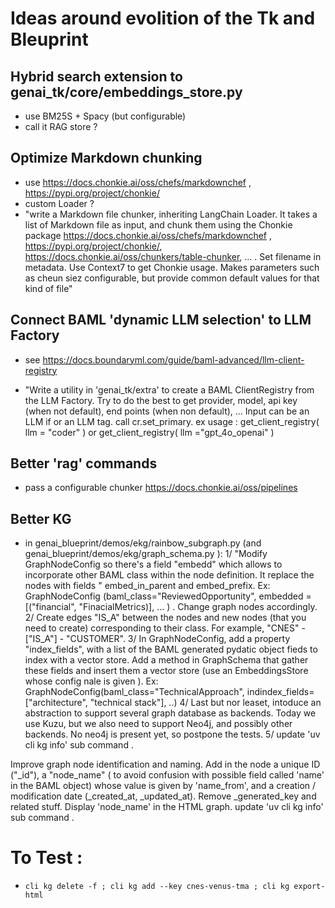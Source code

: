 # Ideas around evolition of the Tk and Bleuprint

## Hybrid search extension to genai_tk/core/embeddings_store.py
- use BM25S + Spacy (but configurable)
- call it RAG store ? 

## Optimize Markdown chunking
- use https://docs.chonkie.ai/oss/chefs/markdownchef ,  https://pypi.org/project/chonkie/
- custom Loader ? 
- "write a Markdown file chunker, inheriting LangChain Loader.  It takes a list of Markdown file as input, and chunk them using the Chonkie package https://docs.chonkie.ai/oss/chefs/markdownchef ,  https://pypi.org/project/chonkie/, https://docs.chonkie.ai/oss/chunkers/table-chunker, ... . Set filename in metadata.  Use Context7 to get Chonkie usage. Makes parameters such as cheun siez configurable, but provide common default values for that kind of file" 

## Connect BAML 'dynamic LLM selection'  to LLM Factory
- see https://docs.boundaryml.com/guide/baml-advanced/llm-client-registry 

- "Write a utility in 'genai_tk/extra' to create a BAML ClientRegistry from the LLM Factory. Try to do the best to get provider, model, api key (when not default), end points (when non default), ... Input can be an LLM if or an LLM tag.  call cr.set_primary.
ex usage : get_client_registry( llm = "coder" ) or get_client_registry( llm ="gpt_4o_openai" )




## Better 'rag' commands
- pass a configurable chunker
https://docs.chonkie.ai/oss/pipelines 

##  Better KG
- in genai_blueprint/demos/ekg/rainbow_subgraph.py (and genai_blueprint/demos/ekg/graph_schema.py ): 
1/  "Modify GraphNodeConfig  so there's a field "embedd" which allows to incorporate other BAML class within the node definition.  It replace the nodes with fields "  embed_in_parent and embed_prefix.  Ex: GraphNodeConfig (baml_class="ReviewedOpportunity", embedded =[("financial", "FinacialMetrics)], ... )  . Change graph nodes accordingly.  
2/ Create edges "IS_A" between the nodes and new nodes (that you need to create) corresponding to their class.  For example, "CNES" - ["IS_A"] - "CUSTOMER".
3/ In GraphNodeConfig, add a property "index_fields", with a list of the BAML generated pydatic object fieds to index with a vector store.  Add a method in GraphSchema that gather these fields and insert them a vector store (use an EmbeddingsStore whose config nale is given ).  Ex: GraphNodeConfig(baml_class="TechnicalApproach", indindex_fields=["architecture", "technical stack"], ..)
4/ Last but nor leaset, intoduce an abstraction to support several graph database as backends. Today we use Kuzu, but we also need to support Neo4j, and possibly other backends.  No neo4j is present yet, so postpone the tests.
5/ update  'uv cli kg info'  sub command .


Improve graph node identification and naming.  Add in the node a unique ID ("_id"), a "node_name" ( to avoid confusion with possible field called 'name' in the BAML object) whose value is given by 'name_from',  and a creation / modification date (_created_at, _updated_at). Remove _generated_key and related stuff.  Display 'node_name' in the HTML graph. update  'uv cli kg info'  sub command  . 






# To Test :
- ```cli kg delete -f ; cli kg add --key cnes-venus-tma ; cli kg export-html```